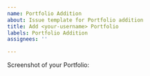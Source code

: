 ```yaml
---
name: Portfolio Addition
about: Issue template for Portfolio addition
title: Add <your-username> Portfolio
labels: Portfolio Addition
assignees: ''

---
```


Screenshot of your Portfolio:
